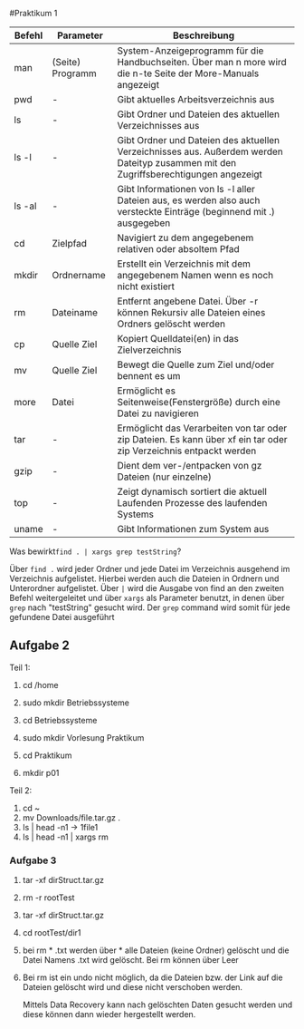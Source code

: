 #Praktikum 1

|Befehl |Parameter |Beschreibung |
|------|---------|------------|
|man|(Seite) Programm|System-Anzeigeprogramm für die Handbuchseiten. Über man n more wird die n-te Seite der More-Manuals angezeigt|
|pwd|-|Gibt aktuelles Arbeitsverzeichnis aus|
|ls|-|Gibt Ordner und Dateien des aktuellen Verzeichnisses aus|
|ls -l|-|Gibt Ordner und Dateien des aktuellen Verzeichnisses aus. Außerdem werden Dateityp zusammen mit den Zugriffsberechtigungen angezeigt|
|ls -al|-|Gibt Informationen von ls -l aller Dateien aus, es werden also auch versteckte Einträge (beginnend mit .) ausgegeben|
|cd|Zielpfad|Navigiert zu dem angegebenem relativen oder absoltem Pfad|
|mkdir|Ordnername|Erstellt ein Verzeichnis mit dem angegebenem Namen wenn es noch nicht existiert|
|rm|Dateiname|Entfernt angebene Datei. Über -r können Rekursiv alle Dateien eines Ordners gelöscht werden|
|cp|Quelle Ziel|Kopiert Quelldatei(en) in das Zielverzeichnis|
|mv|Quelle Ziel|Bewegt die Quelle zum Ziel und/oder bennent es um|
|more|Datei|Ermöglicht es Seitenweise(Fenstergröße) durch eine Datei zu navigieren|
|tar|-|Ermöglicht das Verarbeiten von tar oder zip Dateien. Es kann über xf ein tar oder zip Verzeichnis entpackt werden|
|gzip|-|Dient dem ver-/entpacken von gz Dateien (nur einzelne)|
|top|-|Zeigt dynamisch sortiert die aktuell Laufenden Prozesse des laufenden Systems|
|uname|-|Gibt Informationen zum System aus|

Was bewirkt``find . | xargs grep testString``?

Über ``find .`` wird jeder Ordner und jede Datei im Verzeichnis ausgehend im Verzeichnis aufgelistet. Hierbei werden auch die Dateien in Ordnern und Unterordner aufgelistet. Über ``|`` wird die Ausgabe von find an den zweiten Befehl weitergeleitet und über ``xargs`` als Parameter benutzt, in denen über ``grep`` nach "testString" gesucht wird. Der ``grep`` command wird somit für jede gefundene Datei ausgeführt

## Aufgabe 2

Teil 1:

1. cd /home

2. sudo mkdir Betriebssysteme

3. cd Betriebssysteme

4. sudo mkdir Vorlesung Praktikum

5. cd Praktikum

6. mkdir p01

Teil 2:

1. cd ~
2. mv Downloads/file.tar.gz .
3. ls | head -n1            ->           1file1
4. ls | head -n1 | xargs rm

### Aufgabe 3

1. tar -xf dirStruct.tar.gz

2. rm -r rootTest

3. tar -xf dirStruct.tar.gz

4. cd rootTest/dir1

5. bei rm * .txt werden über * alle Dateien (keine Ordner) gelöscht und die Datei Namens .txt wird gelöscht. Bei rm können über Leer

6. Bei rm ist ein undo nicht  möglich, da die Dateien bzw. der Link auf die Dateien gelöscht wird und diese nicht verschoben werden.

   Mittels Data Recovery kann nach gelöschten Daten gesucht werden und diese können dann wieder hergestellt werden.
